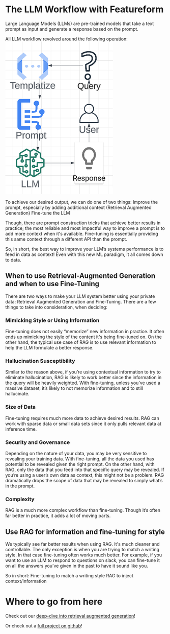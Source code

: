 # The LLM Workflow with Featureform

Large Language Models (LLMs) are pre-trained models that take a text prompt as input and generate a response based on the prompt.

All LLM workflow revolved around the following operation:
![LLM Workflow Explained](../.gitbook/assets/llm-workflow.png)

To achieve our desired output, we can do one of two things:
Improve the prompt, especially by adding additional context (Retrieval Augmented Generation)
Fine-tune the LLM

Though, there are prompt construction tricks that achieve better results in practice; the most reliable and most impactful way to improve a prompt is to add more context when it's available. Fine-tuning is essentially providing this same context through a different API than the prompt. 

So, in short, the best way to improve your LLM’s systems performance is to feed in data as context! Even with this new ML paradigm, it all comes down to data.

## When to use Retrieval-Augmented Generation and when to use Fine-Tuning

There are two ways to make your LLM system better using your private data: Retrieval Augmented Generation and Fine-Tuning. There are a few things to take into consideration, when deciding:

### Mimicking Style or Using Information

Fine-tuning does not easily “memorize” new information in practice. It often ends up mimicking the style of the content it's being fine-tuned on. On the other hand, the typical use case of RAG is to use relevant information to help the LLM formulate a better response.

### Hallucination Susceptibility
Similar to the reason above, if you’re using contextual information to try to eliminate hallucination, RAG is likely to work better since the information in the query will be heavily weighted. With fine-tuning, unless you’ve used a massive dataset, it’s likely to not memorize information and to still hallucinate.

### Size of Data

Fine-tuning requires much more data to achieve desired results. RAG can work with sparse data or small data sets since it only pulls relevant data at inference time.

### Security and Governance

Depending on the nature of your data, you may be very sensitive to revealing your training data. With fine-tuning, all the data you used has potential to be revealed given the right prompt. On the other hand, with RAG, only the data that you feed into that specific query may be revealed. If you’re using a user’s own data as context, this might not be a problem. RAG dramatically drops the scope of data that may be revealed to simply what’s in the prompt.

### Complexity

RAG is a much more complex workflow than fine-tuning. Though it’s often far better in practice, it adds a lot of moving parts.

## Use RAG for information and fine-tuning for style

We typically see far better results when using RAG. It's much cleaner and controllable. The only exception is when you are trying to match a writing style. In that case fine-tuning often works much better. For example, if you want to use an LLM to respond to questions on slack, you can fine-tune it on all the answers you’ve given in the past to have it sound like you.

So in short:
Fine-tuning to match a writing style
RAG to inject context/information

# Where to go from here

Check out our [deep-dive into retrieval augmented generation](embeddings/building-a-chatbot-with-openai-and-a-vector-database.md)!

Or check out a [full project on github](https://github.com/featureform/Featureform-LLM-Hackathon-Project-Examples/tree/main/projects/Q%26A%20Chatbot)!
